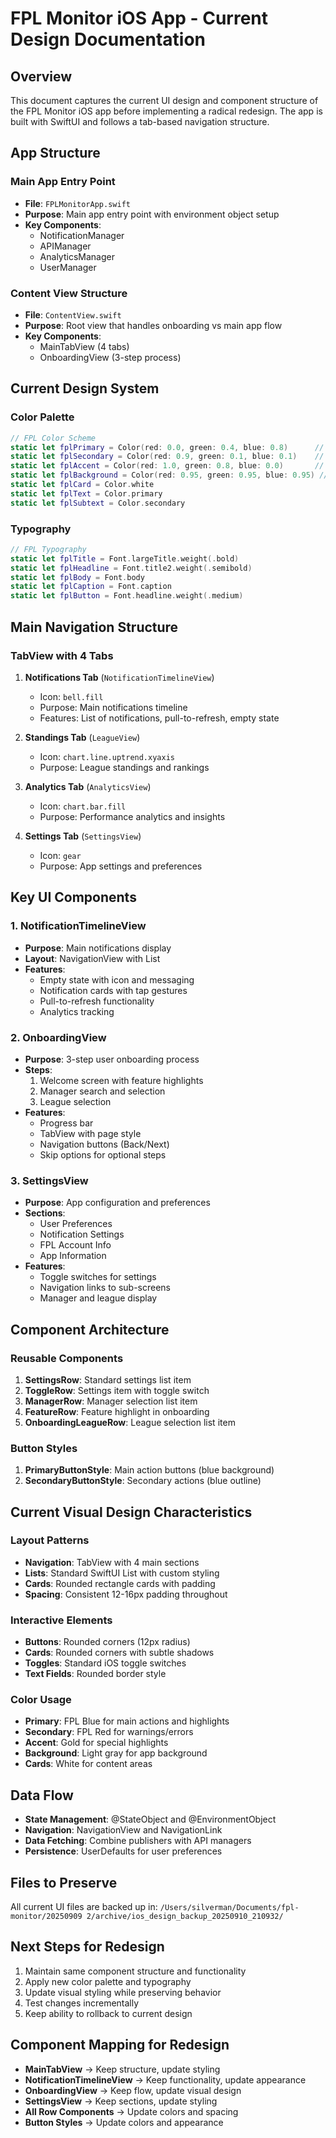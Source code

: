 # FPL Monitor iOS App - Current Design Documentation

## Overview
This document captures the current UI design and component structure of the FPL Monitor iOS app before implementing a radical redesign. The app is built with SwiftUI and follows a tab-based navigation structure.

## App Structure

### Main App Entry Point
- **File**: `FPLMonitorApp.swift`
- **Purpose**: Main app entry point with environment object setup
- **Key Components**:
  - NotificationManager
  - APIManager
  - AnalyticsManager
  - UserManager

### Content View Structure
- **File**: `ContentView.swift`
- **Purpose**: Root view that handles onboarding vs main app flow
- **Key Components**:
  - MainTabView (4 tabs)
  - OnboardingView (3-step process)

## Current Design System

### Color Palette
```swift
// FPL Color Scheme
static let fplPrimary = Color(red: 0.0, green: 0.4, blue: 0.8)      // FPL Blue
static let fplSecondary = Color(red: 0.9, green: 0.1, blue: 0.1)    // FPL Red
static let fplAccent = Color(red: 1.0, green: 0.8, blue: 0.0)       // Gold
static let fplBackground = Color(red: 0.95, green: 0.95, blue: 0.95) // Light Gray
static let fplCard = Color.white
static let fplText = Color.primary
static let fplSubtext = Color.secondary
```

### Typography
```swift
// FPL Typography
static let fplTitle = Font.largeTitle.weight(.bold)
static let fplHeadline = Font.title2.weight(.semibold)
static let fplBody = Font.body
static let fplCaption = Font.caption
static let fplButton = Font.headline.weight(.medium)
```

## Main Navigation Structure

### TabView with 4 Tabs
1. **Notifications Tab** (`NotificationTimelineView`)
   - Icon: `bell.fill`
   - Purpose: Main notifications timeline
   - Features: List of notifications, pull-to-refresh, empty state

2. **Standings Tab** (`LeagueView`)
   - Icon: `chart.line.uptrend.xyaxis`
   - Purpose: League standings and rankings

3. **Analytics Tab** (`AnalyticsView`)
   - Icon: `chart.bar.fill`
   - Purpose: Performance analytics and insights

4. **Settings Tab** (`SettingsView`)
   - Icon: `gear`
   - Purpose: App settings and preferences

## Key UI Components

### 1. NotificationTimelineView
- **Purpose**: Main notifications display
- **Layout**: NavigationView with List
- **Features**:
  - Empty state with icon and messaging
  - Notification cards with tap gestures
  - Pull-to-refresh functionality
  - Analytics tracking

### 2. OnboardingView
- **Purpose**: 3-step user onboarding process
- **Steps**:
  1. Welcome screen with feature highlights
  2. Manager search and selection
  3. League selection
- **Features**:
  - Progress bar
  - TabView with page style
  - Navigation buttons (Back/Next)
  - Skip options for optional steps

### 3. SettingsView
- **Purpose**: App configuration and preferences
- **Sections**:
  - User Preferences
  - Notification Settings
  - FPL Account Info
  - App Information
- **Features**:
  - Toggle switches for settings
  - Navigation links to sub-screens
  - Manager and league display

## Component Architecture

### Reusable Components
1. **SettingsRow**: Standard settings list item
2. **ToggleRow**: Settings item with toggle switch
3. **ManagerRow**: Manager selection list item
4. **FeatureRow**: Feature highlight in onboarding
5. **OnboardingLeagueRow**: League selection list item

### Button Styles
1. **PrimaryButtonStyle**: Main action buttons (blue background)
2. **SecondaryButtonStyle**: Secondary actions (blue outline)

## Current Visual Design Characteristics

### Layout Patterns
- **Navigation**: TabView with 4 main sections
- **Lists**: Standard SwiftUI List with custom styling
- **Cards**: Rounded rectangle cards with padding
- **Spacing**: Consistent 12-16px padding throughout

### Interactive Elements
- **Buttons**: Rounded corners (12px radius)
- **Cards**: Rounded corners with subtle shadows
- **Toggles**: Standard iOS toggle switches
- **Text Fields**: Rounded border style

### Color Usage
- **Primary**: FPL Blue for main actions and highlights
- **Secondary**: FPL Red for warnings/errors
- **Accent**: Gold for special highlights
- **Background**: Light gray for app background
- **Cards**: White for content areas

## Data Flow
- **State Management**: @StateObject and @EnvironmentObject
- **Navigation**: NavigationView and NavigationLink
- **Data Fetching**: Combine publishers with API managers
- **Persistence**: UserDefaults for user preferences

## Files to Preserve
All current UI files are backed up in:
`/Users/silverman/Documents/fpl-monitor/20250909 2/archive/ios_design_backup_20250910_210932/`

## Next Steps for Redesign
1. Maintain same component structure and functionality
2. Apply new color palette and typography
3. Update visual styling while preserving behavior
4. Test changes incrementally
5. Keep ability to rollback to current design

## Component Mapping for Redesign
- **MainTabView** → Keep structure, update styling
- **NotificationTimelineView** → Keep functionality, update appearance
- **OnboardingView** → Keep flow, update visual design
- **SettingsView** → Keep sections, update styling
- **All Row Components** → Update colors and spacing
- **Button Styles** → Update colors and appearance
